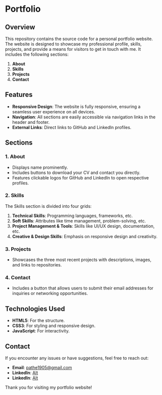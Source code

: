 # Portfolio

## Overview

This repository contains the source code for a personal portfolio website. The website is designed to showcase my professional profile, skills, projects, and provide a means for visitors to get in touch with me. It includes the following sections:

1. **About**
2. **Skills**
3. **Projects**
4. **Contact**

## Features

- **Responsive Design**: The website is fully responsive, ensuring a seamless user experience on all devices.
- **Navigation**: All sections are easily accessible via navigation links in the header and footer.
- **External Links**: Direct links to GitHub and LinkedIn profiles.

## Sections

### 1. About

- Displays name prominently.
- Includes buttons to download your CV and contact you directly.
- Features clickable logos for GitHub and LinkedIn to open respective profiles.

### 2. Skills

The Skills section is divided into four grids:

1. **Technical Skills**: Programming languages, frameworks, etc.
2. **Soft Skills**: Attributes like time management, problem-solving, etc.
3. **Project Management & Tools**: Skills like UI/UX design, documentation, etc.
4. **Creative & Design Skills**: Emphasis on responsive design and creativity.

### 3. Projects

- Showcases the three most recent projects with descriptions, images, and links to repositories.

### 4. Contact

- Includes a button that allows users to submit their email addresses for inquiries or networking opportunities.

## Technologies Used

- **HTML5**: For the structure.
- **CSS3**: For styling and responsive design.
- **JavaScript**: For interactivity.

## Contact

If you encounter any issues or have suggestions, feel free to reach out:

- **Email**: pathe1905@gmail.com
- **LinkedIn**: [Alt](www.linkedin.com/in/hetvi-patel-custom)
- **LinkedIn**: [Alt](https://github.com/HetviPatel1905)

Thank you for visiting my portfolio website!
